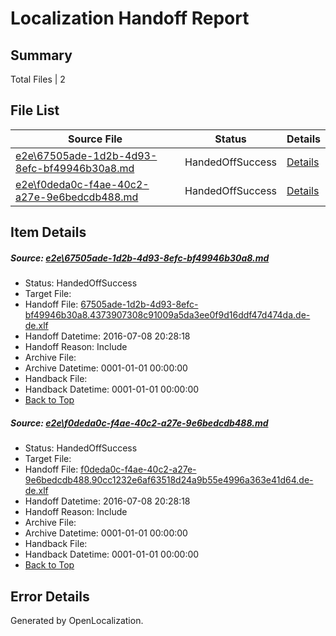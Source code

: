 # <a name='report-top'></a> Localization Handoff Report

## Summary
 Total Files | 2

## File List
 Source File | Status | Details 
 ----------- | ------ | ------- 
 [e2e\67505ade-1d2b-4d93-8efc-bf49946b30a8.md](https://github.com/OpenLocalizationTestOrg/oltest/blob/8d095f172cd477d61b305e55f1ed1dd98e995abe/e2e/67505ade-1d2b-4d93-8efc-bf49946b30a8.md) | HandedOffSuccess | [Details](#c990e1ae2ee6ad397e2799ad8e2055a48845cb101)
 [e2e\f0deda0c-f4ae-40c2-a27e-9e6bedcdb488.md](https://github.com/OpenLocalizationTestOrg/oltest/blob/8d095f172cd477d61b305e55f1ed1dd98e995abe/e2e/f0deda0c-f4ae-40c2-a27e-9e6bedcdb488.md) | HandedOffSuccess | [Details](#bbdec3f23ef53d3199ae2e26081ef67b942da5814)

## Item Details
##### <a name='c990e1ae2ee6ad397e2799ad8e2055a48845cb101'></a> Source: [e2e\67505ade-1d2b-4d93-8efc-bf49946b30a8.md](https://github.com/OpenLocalizationTestOrg/oltest/blob/8d095f172cd477d61b305e55f1ed1dd98e995abe/e2e/67505ade-1d2b-4d93-8efc-bf49946b30a8.md)
* Status: HandedOffSuccess
* Target File: 
* Handoff File: [67505ade-1d2b-4d93-8efc-bf49946b30a8.4373907308c91009a5da3ee0f9d16ddf47d474da.de-de.xlf](https://github.com/OpenLocalizationTestOrg/olhandoff-e2e/blob/08b2ef0b1a2e28bb9a6a78fc5ab7e4a5e84827b7/ol-handoff/OpenLocalizationTestOrg/oltest-dede-fly/ci/ht/67505ade-1d2b-4d93-8efc-bf49946b30a8.4373907308c91009a5da3ee0f9d16ddf47d474da.de-de.xlf)
* Handoff Datetime: 2016-07-08 20:28:18
* Handoff Reason: Include
* Archive File: 
* Archive Datetime: 0001-01-01 00:00:00
* Handback File: 
* Handback Datetime: 0001-01-01 00:00:00
* [Back to Top](#report-top)

##### <a name='bbdec3f23ef53d3199ae2e26081ef67b942da5814'></a> Source: [e2e\f0deda0c-f4ae-40c2-a27e-9e6bedcdb488.md](https://github.com/OpenLocalizationTestOrg/oltest/blob/8d095f172cd477d61b305e55f1ed1dd98e995abe/e2e/f0deda0c-f4ae-40c2-a27e-9e6bedcdb488.md)
* Status: HandedOffSuccess
* Target File: 
* Handoff File: [f0deda0c-f4ae-40c2-a27e-9e6bedcdb488.90cc1232e6af63518d24a9b55e4996a363e41d64.de-de.xlf](https://github.com/OpenLocalizationTestOrg/olhandoff-e2e/blob/08b2ef0b1a2e28bb9a6a78fc5ab7e4a5e84827b7/ol-handoff/OpenLocalizationTestOrg/oltest-dede-fly/ci/ht/f0deda0c-f4ae-40c2-a27e-9e6bedcdb488.90cc1232e6af63518d24a9b55e4996a363e41d64.de-de.xlf)
* Handoff Datetime: 2016-07-08 20:28:18
* Handoff Reason: Include
* Archive File: 
* Archive Datetime: 0001-01-01 00:00:00
* Handback File: 
* Handback Datetime: 0001-01-01 00:00:00
* [Back to Top](#report-top)


## Error Details

Generated by OpenLocalization.
